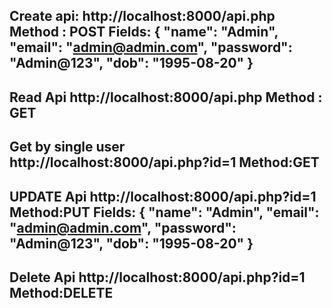 **Create api:**
http://localhost:8000/api.php
Method : POST
Fields:
{
  "name": "Admin",
  "email": "admin@admin.com",
  "password": "Admin@123",
  "dob": "1995-08-20"
}
-------------------------------------------------
**Read Api**
http://localhost:8000/api.php
Method : GET
-------------------------------------------------
**Get by single user**
http://localhost:8000/api.php?id=1
Method:GET
-------------------------------------------------
**UPDATE Api**
http://localhost:8000/api.php?id=1
Method:PUT
Fields:
{
  "name": "Admin",
  "email": "admin@admin.com",
  "password": "Admin@123",
  "dob": "1995-08-20"
}
-------------------------------------------------
**Delete Api**
http://localhost:8000/api.php?id=1
Method:DELETE
------------------------------------------------
